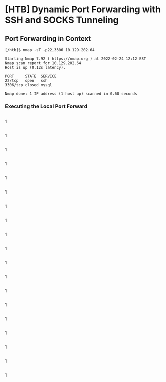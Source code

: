 # [HTB] Dynamic Port Forwarding with SSH and SOCKS Tunneling
## Port Forwarding in Context
```
[/htb]$ nmap -sT -p22,3306 10.129.202.64

Starting Nmap 7.92 ( https://nmap.org ) at 2022-02-24 12:12 EST
Nmap scan report for 10.129.202.64
Host is up (0.12s latency).

PORT     STATE  SERVICE
22/tcp   open   ssh
3306/tcp closed mysql

Nmap done: 1 IP address (1 host up) scanned in 0.68 seconds
```
### Executing the Local Port Forward

```

```
1
```

```
1
```

```
1
```

```
1
```

```
1
```

```
1
```

```
1
```

```
1
```

```
1
```

```
1
```

```
1
```

```
1
```

```
1
```

```
1
```

```
1
```

```
1
```

```
1
```

```
1
```

```
1
```

```
